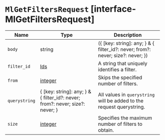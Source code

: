 # `MlGetFiltersRequest` [interface-MlGetFiltersRequest]

| Name | Type | Description |
| - | - | - |
| `body` | string | ({ [key: string]: any; } & { filter_id?: never; from?: never; size?: never; }) | All values in `body` will be added to the request body. |
| `filter_id` | [Ids](./Ids.md) | A string that uniquely identifies a filter. |
| `from` | [integer](./integer.md) | Skips the specified number of filters. |
| `querystring` | { [key: string]: any; } & { filter_id?: never; from?: never; size?: never; } | All values in `querystring` will be added to the request querystring. |
| `size` | [integer](./integer.md) | Specifies the maximum number of filters to obtain. |
